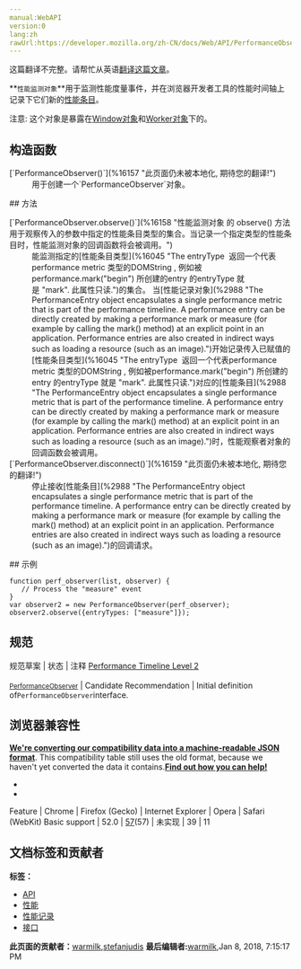 ```yaml
---
manual:WebAPI
version:0
lang:zh
rawUrl:https://developer.mozilla.org/zh-CN/docs/Web/API/PerformanceObserver
---
```




这篇翻译不完整。请帮忙从英语[翻译这篇文章](%16156 "")。




**`性能监测对象`**用于监测性能度量事件，并在浏览器开发者工具的性能时间轴上记录下它们新的[性能条目](%2988 "The PerformanceEntry object encapsulates a single performance metric that is part of the performance timeline. A performance entry can be directly created by making a performance mark or measure (for example by calling the mark() method) at an explicit point in an application. Performance entries are also created in indirect ways such as loading a resource (such as an image).")。



注意: 这个对象是暴露在[Window对象](%3310 "The window object represents a window containing a DOM document; the document property points to the DOM document loaded in that window.")和[Worker对象](%3314 "Web Workers API 的 Worker 接口代表一个可以轻松创建的后台任务，并可以将消息发送回其创建者。创建一个工作程序只要简单的调用Worker() 构造函数，并指定一个要在工作线程中运行的脚本。")下的。


## 构造函数<a name="构造函数"></a>
<dl><dt>[`PerformanceObserver()`](%16157 "此页面仍未被本地化, 期待您的翻译!")</dt><dd>用于创建一个`PerformanceObserver`对象。</dd></dl>
## 方法<a name="方法"></a>
<dl><dt>[`PerformanceObserver.observe()`](%16158 "性能监测对象 的 observe() 方法用于观察传入的参数中指定的性能条目类型的集合。当记录一个指定类型的性能条目时，性能监测对象的回调函数将会被调用。")</dt><dd>能监测指定的[性能条目类型](%16045 "The entryType  返回一个代表performance metric 类型的DOMString , 例如被performance.mark("begin") 所创建的entry 的entryType 就是 "mark". 此属性只读.")的集合。 当[性能记录对象](%2988 "The PerformanceEntry object encapsulates a single performance metric that is part of the performance timeline. A performance entry can be directly created by making a performance mark or measure (for example by calling the mark() method) at an explicit point in an application. Performance entries are also created in indirect ways such as loading a resource (such as an image).")开始记录传入已赋值的[性能条目类型](%16045 "The entryType  返回一个代表performance metric 类型的DOMString , 例如被performance.mark("begin") 所创建的entry 的entryType 就是 "mark". 此属性只读.")对应的[性能条目](%2988 "The PerformanceEntry object encapsulates a single performance metric that is part of the performance timeline. A performance entry can be directly created by making a performance mark or measure (for example by calling the mark() method) at an explicit point in an application. Performance entries are also created in indirect ways such as loading a resource (such as an image).")时，性能观察者对象的回调函数会被调用。</dd><dt>[`PerformanceObserver.disconnect()`](%16159 "此页面仍未被本地化, 期待您的翻译!")</dt><dd>停止接收[性能条目](%2988 "The PerformanceEntry object encapsulates a single performance metric that is part of the performance timeline. A performance entry can be directly created by making a performance mark or measure (for example by calling the mark() method) at an explicit point in an application. Performance entries are also created in indirect ways such as loading a resource (such as an image).")的回调请求。</dd></dl><dl></dl>
## 示例<a name="示例"></a>

```
function perf_observer(list, observer) { 
   // Process the "measure" event 
} 
var observer2 = new PerformanceObserver(perf_observer); 
observer2.observe({entryTypes: ["measure"]});
```

## 规范<a name="规范"></a>
规范草案 | 状态 | 注释 
[Performance Timeline Level 2<br></br><small>PerformanceObserver</small>](%16160 "") | Candidate Recommendation | Initial definition of`PerformanceObserver`interface. 


## 浏览器兼容性<a name="浏览器兼容性"></a>


**[We&#39;re converting our compatibility data into a machine-readable JSON format](%3344 "")**. This compatibility table still uses the old format, because we haven&#39;t yet converted the data it contains.**[Find out how you can help!](%3392 "")**


* 
* 
Feature | Chrome | Firefox (Gecko) | Internet Explorer | Opera | Safari (WebKit) 
Basic support | 52.0 | [57](%16161 "Released on 2017-11-28.")(57) | 未实现 | 39 | 11 







## 文档标签和贡献者
**标签：**
* [API](%50 "")
* [性能](%14016 "")
* [性能记录](%16162 "")
* [接口](%4188 "")

**此页面的贡献者：**[warmilk](%16163 ""),[stefanjudis](%16164 "")
**最后编辑者:**[warmilk](%16163 ""),<time>Jan 8, 2018, 7:15:17 PM</time>



